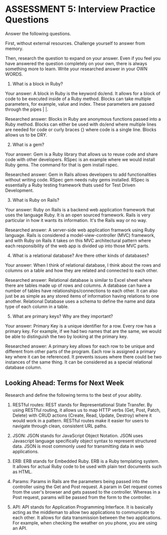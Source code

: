 # ASSESSMENT 5: Interview Practice Questions
Answer the following questions.

First, without external resources. Challenge yourself to answer from memory.

Then, research the question to expand on your answer. Even if you feel you have answered the question completely on your own, there is always something more to learn. Write your researched answer in your OWN WORDS.

1. What is a block in Ruby?

  Your answer: A block in Ruby is the keyword do/end. It allows for a block of code to be executed inside of a Ruby method. Blocks can take multiple parameters, for example, value and index. These parameters are passed through the pipes | |. 

  Researched answer: Blocks in Ruby are anonymous functions passed into a Ruby method. Blocks can either be used with do/end where multiple lines are needed for code or curly braces {} where code is a single line. Blocks allows us to be DRY. 



2. What is a gem?

  Your answer: Gem is a Ruby library that allows us to reuse code and share code with other developers. RSpec is an example where we would install Ruby gems. The command for that is gem install rspec. 

  Researched answer: Gem in Rails allows developers to add functionalities without writing code. RSpec gem needs ruby gems installed. RSpec is essentially a Ruby testing framework thats used for Test Driven Development. 



3. What is Ruby on Rails?

  Your answer: Ruby on Rails is a backend web application framework that uses the language Ruby. It is an open sourced framework. Rails is very particular in how it wants its information. It's the Rails way or no way. 

  Researched answer: A server-side web application framwork using Ruby language. Rails is considered a model-view-controller (MVC) framework, and with Ruby on Rails it takes on this MVC architectural pattern where each responsibility of the web app is divided up into those MVC parts.



4. What is a relational database? Are there other kinds of databases?

  Your answer: When I think of relational database, I think about the rows and columns on a table and how they are related and connected to each other.

  Researched answer: Relational database is similar to Excel sheet where there are tables made up of rows and columns. A database can have a number of tables have relationships/connections to each other. It can also just be as simple as any stored items of information having relations to one another. Relational Database uses a schema to define the name and data type of each column in a table.



5. What are primary keys? Why are they important?

  Your answer: Primary Key is a unique identifier for a row. Every row has a primary key. For example, if we had two names that are the same, we would be able to distinguish the two by looking at the primary key. 

  Researched answer: A primary key allows for each row to be unique and different from other parts of the program. Each row is assigned a primary key where it can be referenced. It prevents issues where there could be two instances of the same thing. It can be considered as a special relational database column.



## Looking Ahead: Terms for Next Week
Research and define the following terms to the best of your ability.

1. RESTful routes: REST stands for Representational State Transfer. By using RESTful routing, it allows us to map HTTP verbs (Get, Post, Patch, Delete) with CRUD actions (Create, Read, Update, Destroy) where it would work in a pattern. RESTful routes make it easier for users to navigate through clean, consistent URL paths. 

2. JSON: JSON stands for JavaScript Object Notation. JSON uses Javascript language specifically object syntax to represent structured data. JSON is most commonly used for transmitting data in web applications.  

3. ERB: ERB stands for Embedded Ruby. ERB is a Ruby templating system. It allows for actual Ruby code to be used with plain text documents such as HTML.

4. Params: Params in Rails are the parameters being passed into the controller using the Get and Post request. A param in Get request comes from the user's browser and gets passed to the controller. Whereas in a Post request, params will be passed from the form to the controller.

5. API: API stands for Application Programming Interface. It is basically acting as the middleman to allow two applications to communicate to each other. It allows for data transmission between the two applications. For example, when checking the weather on you phone, you are using an API. 
